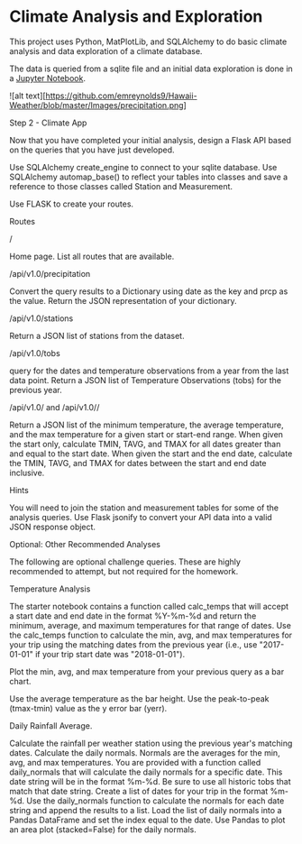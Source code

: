 # Climate Analysis and Exploration

This project uses Python, MatPlotLib, and SQLAlchemy to do basic climate analysis and data exploration of a climate database. 

The data is queried from a sqlite file and an initial data exploration is done in a [Jupyter Notebook](https://github.com/emreynolds9/Hawaii-Weather/blob/master/SQL%20Alchemy%20Homework.ipynb).



![alt text][https://github.com/emreynolds9/Hawaii-Weather/blob/master/Images/precipitation.png]





Step 2 - Climate App

Now that you have completed your initial analysis, design a Flask API based on the queries that you have just developed.

Use SQLAlchemy create_engine to connect to your sqlite database.
Use SQLAlchemy automap_base() to reflect your tables into classes and save a reference to those classes called Station and Measurement.

Use FLASK to create your routes.



Routes



/


Home page.
List all routes that are available.



/api/v1.0/precipitation


Convert the query results to a Dictionary using date as the key and prcp as the value.
Return the JSON representation of your dictionary.



/api/v1.0/stations


Return a JSON list of stations from the dataset.



/api/v1.0/tobs


query for the dates and temperature observations from a year from the last data point.
Return a JSON list of Temperature Observations (tobs) for the previous year.



/api/v1.0/<start> and /api/v1.0/<start>/<end>


Return a JSON list of the minimum temperature, the average temperature, and the max temperature for a given start or start-end range.
When given the start only, calculate TMIN, TAVG, and TMAX for all dates greater than and equal to the start date.
When given the start and the end date, calculate the TMIN, TAVG, and TMAX for dates between the start and end date inclusive.





Hints


You will need to join the station and measurement tables for some of the analysis queries.
Use Flask jsonify to convert your API data into a valid JSON response object.





Optional: Other Recommended Analyses


The following are optional challenge queries. These are highly recommended to attempt, but not required for the homework.



Temperature Analysis


The starter notebook contains a function called calc_temps that will accept a start date and end date in the format %Y-%m-%d and return the minimum, average, and maximum temperatures for that range of dates.
Use the calc_temps function to calculate the min, avg, and max temperatures for your trip using the matching dates from the previous year (i.e., use "2017-01-01" if your trip start date was "2018-01-01").

Plot the min, avg, and max temperature from your previous query as a bar chart.


Use the average temperature as the bar height.
Use the peak-to-peak (tmax-tmin) value as the y error bar (yerr).







Daily Rainfall Average.


Calculate the rainfall per weather station using the previous year's matching dates.
Calculate the daily normals. Normals are the averages for the min, avg, and max temperatures.
You are provided with a function called daily_normals that will calculate the daily normals for a specific date. This date string will be in the format %m-%d. Be sure to use all historic tobs that match that date string.
Create a list of dates for your trip in the format %m-%d. Use the daily_normals function to calculate the normals for each date string and append the results to a list.
Load the list of daily normals into a Pandas DataFrame and set the index equal to the date.
Use Pandas to plot an area plot (stacked=False) for the daily normals.


